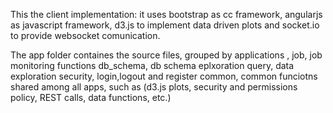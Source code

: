 This the client implementation:
it uses bootstrap as cc framework, angularjs as javascript framework,
d3.js to implement data driven plots and socket.io to provide websocket comunication.

The app folder containes the source files, grouped by applications ,
job, job monitoring functions 
db_schema, db schema eplxoration
query, data exploration
security, login,logout and register
common, common funciotns shared among all apps, such as (d3.js plots, security and permissions policy, REST calls, data functions, etc.)